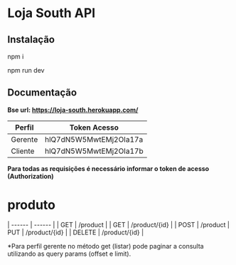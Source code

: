 # Loja South API

## Instalação
npm i

npm run dev


## Documentação
**Bse url:  https://loja-south.herokuapp.com/**



| Perfil  |        Token Acesso    |
| ------  |          ------        |
| Gerente | hlQ7dN5W5MwtEMj2OIa17a |
| Cliente | hlQ7dN5W5MwtEMj2OIa17b |

**Para todas as requisições é necessário informar o token de acesso (Authorization)**

# produto
| ------ | ------ |
| GET    | /product |
| GET    | /product/{id} |
| POST   | /product
| PUT    | /product/{id} |
| DELETE | /product/{id} |

*Para perfil gerente no método get (listar) pode paginar a consulta utilizando as query params (offset e limit).

